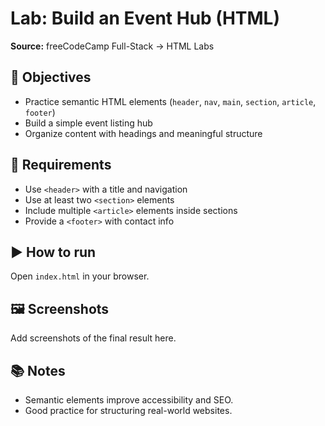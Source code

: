 # Lab: Build an Event Hub (HTML)

**Source:** freeCodeCamp Full-Stack → HTML Labs

## 🎯 Objectives
- Practice semantic HTML elements (`header`, `nav`, `main`, `section`, `article`, `footer`)
- Build a simple event listing hub
- Organize content with headings and meaningful structure

## 🧪 Requirements
- Use `<header>` with a title and navigation
- Use at least two `<section>` elements
- Include multiple `<article>` elements inside sections
- Provide a `<footer>` with contact info

## ▶️ How to run
Open `index.html` in your browser.

## 🖼️ Screenshots
Add screenshots of the final result here.

## 📚 Notes
- Semantic elements improve accessibility and SEO.
- Good practice for structuring real-world websites.
